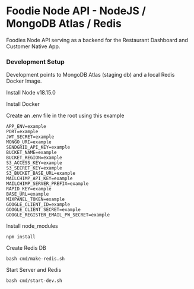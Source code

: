 # Foodie Node API - NodeJS / MongoDB Atlas / Redis

Foodies Node API serving as a backend for the Restaurant Dashboard and Customer Native App.

### Development Setup

Development points to MongoDB Atlas (staging db) and a local Redis Docker Image.

Install Node v18.15.0

Install Docker

Create an .env file in the root using this example

```
APP_ENV=example
PORT=example
JWT_SECRET=example
MONGO_URI=example
SENDGRID_API_KEY=example
BUCKET_NAME=example
BUCKET_REGION=example
S3_ACCESS_KEY=example
S3_SECRET_KEY=example
S3_BUCKET_BASE_URL=example
MAILCHIMP_API_KEY=example
MAILCHIMP_SERVER_PREFIX=example
RAPID_KEY=example
BASE_URL=example
MIXPANEL_TOKEN=example
GOOGLE_CLIENT_ID=example
GOOGLE_CLIENT_SECRET=example
GOOGLE_REGISTER_EMAIL_PW_SECRET=example
```

Install node_modules

```
npm install
```

Create Redis DB

```
bash cmd/make-redis.sh
```

Start Server and Redis

```
bash cmd/start-dev.sh
```
